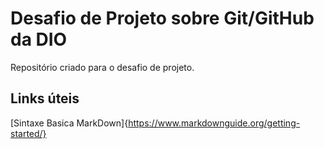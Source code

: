 # Desafio de Projeto sobre Git/GitHub da DIO
Repositório criado para o desafio de projeto.

## Links úteis

[Sintaxe Basica MarkDown]{https://www.markdownguide.org/getting-started/}
